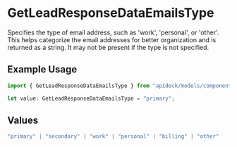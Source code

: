 # GetLeadResponseDataEmailsType

Specifies the type of email address, such as 'work', 'personal', or 'other'. This helps categorize the email addresses for better organization and is returned as a string. It may not be present if the type is not specified.

## Example Usage

```typescript
import { GetLeadResponseDataEmailsType } from "apideck/models/components";

let value: GetLeadResponseDataEmailsType = "primary";
```

## Values

```typescript
"primary" | "secondary" | "work" | "personal" | "billing" | "other"
```